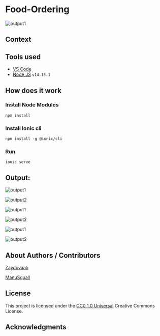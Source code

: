 <!-- Repository git : https://github.com/DeffTech/Food-Ordering -->
# Food-Ordering

<!-- Description -->
![output1](/readme/output1.png)


## Context
<!-- Why am i making this -->


## Tools used
<!-- Packages, external librairies, IDE, utilitaries used -->
* [VS Code](https://code.visualstudio.com/)
* [Node JS](https://nodejs.dev/) `v14.15.1`


## How does it work
<!-- What we have to do to make it work/run -->
### Install Node Modules
```
npm install
```
### Install Ionic cli
```
npm install -g @ionic/cli
```
### Run
```
ionic serve
```

## Output:

<!-- What the result is supposed to be -->

![output1](/readme/output1.png)

![output2](/readme/output2.png)

![output1](/readme/output3.png)

![output2](/readme/output4.png)

![output1](/readme/output5.png)

![output2](/readme/output6.png)


## About Authors / Contributors

[Zaydovaah](https://github.com/Zaydovaah)

[ManuSquall](https://github.com/manusquall)

## License

This project is licensed under the [CC0 1.0 Universal](https://creativecommons.org/) Creative Commons License.


## Acknowledgments
<!-- inspiration, research stuff -->



